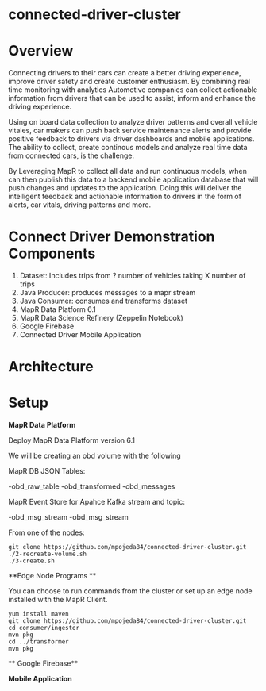 # connected-driver-cluster

# Overview

Connecting drivers to their cars can create a better driving experience, improve driver safety and create customer enthusiasm. By combining real time monitoring with analytics Automotive companies can collect actionable information from drivers that can be used to assist, inform and enhance the driving experience.

Using on board data collection to analyze driver patterns and overall vehicle vitales, car makers can push back service maintenance alerts and provide positive feedback to drivers via driver dashboards and mobile applications. The ability to collect, create continous models and analyze real time data from connected cars, is the challenge. 

By Leveraging MapR to collect all data and run continuous models, when can then publish this data to a backend mobile application database that will push changes and updates to the application. Doing this will deliver the intelligent feedback and actionable information to drivers in the form of alerts, car vitals, driving patterns and more. 

# Connect Driver Demonstration Components

1) Dataset: Includes trips from ? number of vehicles taking X number of trips 
2) Java Producer: produces messages to a mapr stream   
3) Java Consumer: consumes and transforms dataset 
4) MapR Data Platform 6.1 
5) MapR Data Science Refinery (Zeppelin Notebook) 
6) Google Firebase
7) Connected Driver Mobile Application 



# Architecture 


# Setup

**MapR Data Platform** 

Deploy MapR Data Platform version 6.1 

We will be creating an obd volume with the following 

MapR DB JSON Tables:  

-obd_raw_table
-obd_transformed
-obd_messages

MapR Event Store for Apahce Kafka stream and topic: 

-obd_msg_stream
-obd_msg_stream

From one of the nodes: 
```
git clone https://github.com/mpojeda84/connected-driver-cluster.git
./2-recreate-volume.sh
./3-create.sh
```

**Edge Node Programs **

You can choose to run commands from the cluster or set up an edge node installed with the MapR Client. 

```
yum install maven
git clone https://github.com/mpojeda84/connected-driver-cluster.git
cd consumer/ingestor
mvn pkg
cd ../transformer
mvn pkg 
```

** Google Firebase**






**Mobile Application** 


